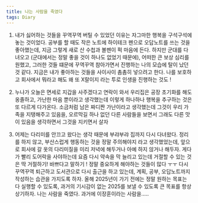 ```yaml
---
title: 나는 사람을 죽였다
tags: Diary
---
```


1. 내가 싫어하는 것들을 꾸역꾸역 버틸 수 있었던 이유는 자그마한 행복을 구석구석에 놓는 것이었다. 공부를 할 때도 작은 노트에 하이테크 펜으로 오답노트를 쓰는 것을 좋아했는데, 지금 그렇게 새로 산 수첩과 볼펜이 퍽 마음에 든다. 하지만 군대를 다녀오고 (군대에서는 정말 좋을 것이 하나도 없었기 때문에), 어떠한 큰 보상 심리를 원했고, 그러한 것들 떄문에 꾸역꾸역 참아가면서 진행하는 나의 모습에 탈이 났던 것 같다. 지금은 내가 좋아하는 것들을 사이사이 촘촘히 넣으려고 한다. 나를 보호하고 회사에서 뭐라고 해도 왜 또 X랄이지 라는 투로 인생을 진행하는 것도 !

2. 누나가 오늘은 면세로 지갑을 사주겠다고 연락이 와서 우리집은 공장 초기화를 해도 옹졸하고, 가난한 마음 뿐이라고 생각했는데 이렇게 하나하나 행복을 추구하는 것은 또 다르게 다가온다.  소금처럼 남은 짜디짠 가난이라고 생각했는데 그것이 우리 가족을 지탱해주고 있음을, 오르막길 하나 없던 다른 사람들을 보면서 그래도 다른 맛이 있음을 생각하면서 그것을 지키면서 살자

3. 어제는 다리미를 안끄고 왔다는 생각 때문에 부랴부랴 집까지 다시 다녀왔다. 정리를 하지 않고, 부산스럽게 행동하는 것을 정말 주의해야지 라고 생각했었는데, 앞으로 회사에 갈 옷의 다리미질을 미리 저녁에 해두거나 아예 하지 않거나 해두자. 게다가 빨리 도어락을 사야하는데 요즘 다시 약속을 막 늘리고 있는데 거절할 수 있는 것은 딱 거절하기! 바쁘다고 말하기 ! 정말 중요하게 해야하는 것들이 많다 ㅜㅜ 다시 꾸역꾸역 퇴근하고 도서관으로 다시 출근을 하고 있는데, 계획, 공부, 오답노트까지 작성하는 습관을 가지도록 하자. 올해 2025년이 가기 전에는 정말 원하는 목표는 다 실행할 수 있도록, 과거의 기시감이 없는 2025를 보낼 수 있도록 큰 목표를 항상 상기하자. 나는 사람을 죽였다. 과거에 이장훈이라는 사람을.....